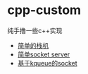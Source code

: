 # cpp-custom
纯手撸一些c++实现

- [简单的栈机](./virtual-stack-machine.cpp)
- [简单socket server](./socket-server.cpp)
- [基于kqueue的socket](./kqueue-socket-server.cpp)